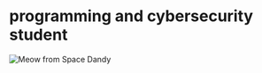 # programming and cybersecurity student
![Meow from Space Dandy](https://i.pinimg.com/originals/c8/27/31/c82731249861cd2ae8b0b16ed132e174.gif)
<!---
snub-yeah/snub-yeah is a ✨ special ✨ repository because its `README.md` (this file) appears on your GitHub profile.
You can click the Preview link to take a look at your changes.
--->
